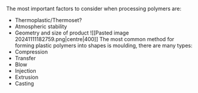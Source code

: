 The most important factors to consider when processing polymers are:
- Thermoplastic/Thermoset?
- Atmospheric stability
- Geometry and size of product
![[Pasted image 20241111182759.png|centre|400]]
The most common method for forming plastic polymers into shapes is moulding, there are many types:
- Compression
- Transfer
- Blow
- Injection
- Extrusion
- Casting
